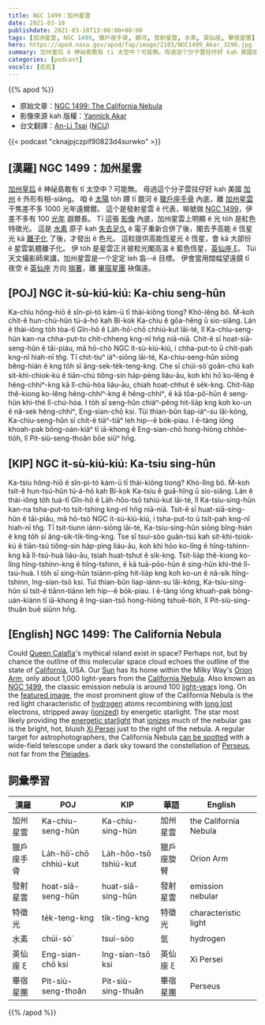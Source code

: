 ```yaml
---
title: NGC 1499：加州星雲
date: 2021-03-10
publishdate: 2021-03-10T13:00:00+08:00
tags: [加洲星雲, NGC 1499, 獵戶座手骨, 銀河, 發射星雲, 水素, 英仙座, 畢宿星團]
hero: https://apod.nasa.gov/apod/fap/image/2103/NGC1499_Akar_3296.jpg
summary: 加州皇后 ê 神祕島敢有 tī 太空中？可能無。毋過這个分子雲拄仔好 kah 美國加州 ê 外形有相-siâng。咱 ê 太陽 to̍h 蹛 tī 銀河 ê 獵戶座手骨內底，離加州星雲差不多 1000 光年遠爾爾。
categories: [podcast]
vocals: [彪彪]
---
```


{{% apod %}}

- 原始文章：[NGC 1499: The California Nebula](https://apod.nasa.gov/apod/ap210310.html)
- 影像來源 kah 版權：[Yannick Akar](https://www.instagram.com/dotexplore/)
- 台文翻譯：[An-Li Tsai](mailto:thianbun.taigi@gmail.com) ([NCU](https://www.astro.ncu.edu.tw))

{{< podcast "cknajpjczpif90823d4surwko" >}}

## [漢羅] NGC 1499：加州星雲
[加州皇后][Queen Calafia] ê 神祕島敢有 tī 太空中？可能無。
毋過這个分子雲拄仔好 kah 美國 [加州][California] ê 外形有相-siâng。
咱 ê [太陽][Sun] to̍h 蹛 tī 銀河 ê [獵戶座手骨][Orion Arm] 內底，離 [加州星雲][California Nebula] 干焦差不多 1000 光年遠爾爾。
這个是發射星雲 ê 代表，嘛號做 [NGC 1499][NGC 1499]，伊差不多有 100 [光年][light-year] 遐爾長。
Tī 這張 [影像][featured image] 內底，加州星雲上明顯 ê 光 to̍h 是紅色特徵光。
這是 [水素][hydrogen] 原子 kah [失去足久][long lost] ê 電子重新合併了後，閣去予高能 ê 恆星光 kā [離子化][ionized] 了後，才發出 ê 色光。
這粒提供高能恆星光 ê 恆星，會 kā 大部份 ê 星雲氣體離子化。
伊 to̍h 是星雲正爿彼粒光閣高溫 ê 藍色恆星，[英仙座 ξ][Xi Persei]。
Tùi 天文攝影師來講，加州星雲是一个定定 leh 翕--ê 目標。
伊會當用闊幅望遠鏡 tī 夜空 ê [英仙座][Perseus] 方向 [揣著][can be spotted]，離 [畢宿星團][Pleiades] 袂傷遠。

## [POJ] NGC it-sù-kiú-kiú: Ka-chiu seng-hûn
Ka-chiu hông-hiō ê sîn-pì-tó kám-ū tī thài-kiông tiong? Khó-lêng bô.
M̄-koh chit-ê hun-chú-hûn tú-á-hó kah Bí-kok Ka-chiu ê gōa-hêng ū sio-siâng.
Lán ê thài-iông to̍h tòa-tī Gîn-hô ê La̍h-hō͘-chō chhiú-kut lāi-té, lî Ka-chiu-seng-hûn kan-na chha-put-to chi̍t-chheng kng-nî hn̄g niā-niā.
Chit-ê sī hoat-siā-seng-hûn ê tāi-piáu, mā hō-chò NGC it-sù-kiú-kiú, i chha-put-to ū chi̍t-pah kng-nî hiah-nī tn̂g.
Tī chit-tiuⁿ iáⁿ-siōng lāi-té, Ka-chiu-seng-hûn siōng bêng-hián ê kng to̍h sī âng-sek-te̍k-teng-kng.
Che sī chúi-sò͘ goân-chú kah sit-khì-chiok-kú ê tiān-chú tiông-sin ha̍p-pèng liáu-āu, koh khì hō͘ ko-lêng ê hêng-chhiⁿ-kng kā lî-chú-hòa liáu-āu, chiah hoat-chhut ê se̍k-kng.
Chit-lia̍p thê-kiong ko-lêng hêng-chhiⁿ-kng ê hêng-chhiⁿ, ē kā tōa-pō͘-hūn ê seng-hûn khì-thé lî-chú-hòa.
I to̍h sī seng-hûn chiàⁿ-pêng hit-lia̍p kng koh ko-un ê nâ-sek hêng-chhiⁿ, Eng-sian-chō ksi.
Tùi thian-bûn liap-iáⁿ-su lâi-kóng, Ka-chiu-seng-hûn sī chi̍t-ê tiāⁿ-tiāⁿ leh hip--ê bo̍k-piau.
I ē-tàng iōng khoah-pak bōng-oán-kiàⁿ tī iā-khong ê Eng-sian-chō hong-hiòng chhōe-tio̍h, lî Pit-siù-seng-thoân bōe siūⁿ hn̄g.

## [KIP] NGC it-sù-kiú-kiú: Ka-tsiu sing-hûn
Ka-tsiu hông-hiō ê sîn-pì-tó kám-ū tī thài-kiông tiong? Khó-lîng bô.
M̄-koh tsit-ê hun-tsú-hûn tú-á-hó kah Bí-kok Ka-tsiu ê guā-hîng ū sio-siâng.
Lán ê thài-iông to̍h tuà-tī Gîn-hô ê La̍h-hōo-tsō tshiú-kut lāi-té, lî Ka-tsiu-sing-hûn kan-na tsha-put-to tsi̍t-tshing kng-nî hn̄g niā-niā.
Tsit-ê sī huat-siā-sing-hûn ê tāi-piáu, mā hō-tsò NGC it-sù-kiú-kiú, i tsha-put-to ū tsi̍t-pah kng-nî hiah-nī tn̂g.
Tī tsit-tiunn iánn-siōng lāi-té, Ka-tsiu-sing-hûn siōng bîng-hián ê kng to̍h sī âng-sik-ti̍k-ting-kng.
Tse sī tsuí-sòo guân-tsú kah sit-khì-tsiok-kú ê tiān-tsú tiông-sin ha̍p-pìng liáu-āu, koh khì hōo ko-lîng ê hîng-tshinn-kng kā lî-tsú-huà liáu-āu, tsiah huat-tshut ê si̍k-kng.
Tsit-lia̍p thê-kiong ko-lîng hîng-tshinn-kng ê hîng-tshinn, ē kā tuā-pōo-hūn ê sing-hûn khì-thé lî-tsú-huà.
I to̍h sī sing-hûn tsiànn-pîng hit-lia̍p kng koh ko-un ê nâ-sik hîng-tshinn, Ing-sian-tsō ksi.
Tuì thian-bûn liap-iánn-su lâi-kóng, Ka-tsiu-sing-hûn sī tsi̍t-ê tiānn-tiānn leh hip--ê bo̍k-piau.
I ē-tàng iōng khuah-pak bōng-uán-kiànn tī iā-khong ê Ing-sian-tsō hong-hiòng tshuē-tio̍h, lî Pit-siù-sing-thuân buē siūnn hn̄g.

## [English] NGC 1499: The California Nebula
Could [Queen Calafia][Queen Calafia]'s mythical island exist in space? Perhaps not, but by chance the outline of this molecular space cloud echoes the outline of the state of [California][California], USA. Our [Sun][Sun] has its home within the Milky Way's [Orion Arm][Orion Arm], only about 1,000 light-years from the [California Nebula][California Nebula]. Also known as [NGC 1499][NGC 1499], the classic emission nebula is around 100 [light-year][light-year]s long. On the [featured image][featured image], the most prominent glow of the California Nebula is the red light characteristic of [hydrogen][hydrogen] atoms recombining with [long lost][long lost] electrons, stripped away ([ionized][ionized]) by energetic starlight. The star most likely providing the [energetic starlight][energetic starlight] that [ionizes][ionizes] much of the nebular gas is the bright, hot, bluish [Xi Persei][Xi Persei] just to the right of the nebula. A regular target for astrophotographers, the California Nebula [can be spotted][can be spotted] with a wide-field telescope under a dark sky toward the constellation of [Perseus][Perseus], not far from the [Pleiades][Pleiades].

## 詞彙學習

|漢羅|POJ|KIP|華語|English|
|-|-|-|-|-|
|加州星雲|Ka-chiu-seng-hûn|Ka-chiu-sing-hûn|加州星雲|the California Nebula|
|獵戶座手骨|La̍h-hō͘-chō chhiú-kut|La̍h-hōo-tsō tshiú-kut|獵戶座旋臂|Orion Arm|
|發射星雲|hoat-siā-seng-hûn|huat-siā-sing-hûn|發射星雲|emission nebular|
|特徵光|te̍k-teng-kng|ti̍k-ting-kng|特徵光|characteristic light|
|水素|chúi-sò͘|tsuí-sòo|氫|hydrogen|
|英仙座 ξ|Eng-sian-chō ksi|Ing-sian-tsō ksi|英仙座 ξ|Xi Persei|
|畢宿星團|Pit-siù-seng-thoân|Pit-siù-sing-thuân|畢宿星團|Perseus|

{{% /apod %}}

[Queen Calafia]: https://en.wikipedia.org/wiki/Calafia
[California]: http://en.wikipedia.org/wiki/California
[Sun]: https://apod.nasa.gov/apod/ap140506.html
[Orion Arm]: http://www.atlasoftheuniverse.com/5000lys.html
[California Nebula]: https://en.wikipedia.org/wiki/California_Nebula
[NGC 1499]: http://spider.seds.org/spider/Misc/n1499.html
[light-year]: https://starchild.gsfc.nasa.gov/docs/StarChild/questions/question19.html
[featured image]: https://www.instagram.com/p/CK9TQ73pOy4/
[hydrogen]: https://periodic.lanl.gov/1.shtml
[long lost]: https://apod.nasa.gov/apod/fap/lib/lament.html
[ionized]: https://energyeducation.ca/wiki/images/3/3d/IONIZATION.png
[energetic starlight]: https://science.nasa.gov/ems/10_ultravioletwaves
[ionizes]: https://spaceplace.nasa.gov/ion-balloons/en/
[Xi Persei]: https://en.wikipedia.org/wiki/Xi_Persei
[can be spotted]: https://apod.nasa.gov/apod/ap090411.html
[Perseus]: https://en.wikipedia.org/wiki/Perseus_%28constellation%29
[Pleiades]: https://apod.nasa.gov/apod/ap131122.html
